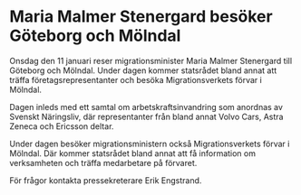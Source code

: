 # Maria Malmer Stenergard besöker Göteborg och Mölndal

Onsdag den 11 januari reser migrationsminister Maria Malmer Stenergard till Göteborg och Mölndal. Under dagen kommer statsrådet bland annat att träffa företagsrepresentanter och besöka Migrationsverkets förvar i Mölndal.

Dagen inleds med ett samtal om arbetskraftsinvandring som anordnas av Svenskt Näringsliv, där representanter från bland annat Volvo Cars, Astra Zeneca och Ericsson deltar.

Under dagen besöker migrationsministern också Migrationsverkets förvar i Mölndal. Där kommer statsrådet bland annat att få information om verksamheten och träffa medarbetare på förvaret.

För frågor kontakta pressekreterare Erik Engstrand.
